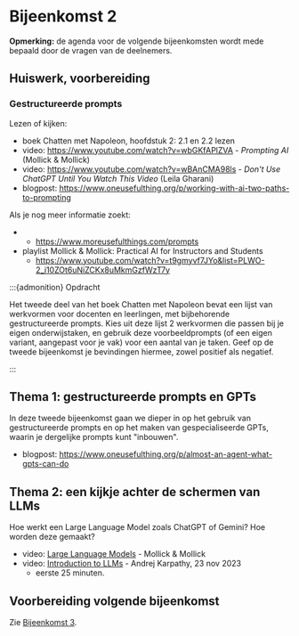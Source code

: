 # Bijeenkomst 2

**Opmerking:** de agenda voor de volgende bijeenkomsten wordt mede bepaald door de vragen van de deelnemers.

## Huiswerk, voorbereiding

### Gestructureerde prompts

Lezen of kijken:

* boek Chatten met Napoleon, hoofdstuk 2: 2.1 en 2.2 lezen
* video: https://www.youtube.com/watch?v=wbGKfAPlZVA - *Prompting AI* (Mollick & Mollick)
* video: https://www.youtube.com/watch?v=wBAnCMA98ls - *Don't Use ChatGPT Until You Watch This Video* (Leila Gharani)
* blogpost: https://www.oneusefulthing.org/p/working-with-ai-two-paths-to-prompting

Als je nog meer informatie zoekt:

* * https://www.moreusefulthings.com/prompts
* playlist Mollick & Mollick: Practical AI for Instructors and Students
    * https://www.youtube.com/watch?v=t9gmyvf7JYo&list=PLWO-2_i10ZOt6uNiZCKx8uMkmGzfWzT7y


:::{admonition} Opdracht

Het tweede deel van het boek Chatten met Napoleon bevat een lijst van werkvormen voor docenten en leerlingen, met bijbehorende gestructureerde prompts.
Kies uit deze lijst 2 werkvormen die passen bij je eigen onderwijstaken, en gebruik deze voorbeeldprompts (of een eigen variant, aangepast voor je vak) voor een aantal van je taken. 
Geef op de tweede bijeenkomst je bevindingen hiermee, zowel positief als negatief.

:::

## Thema 1: gestructureerde prompts en GPTs

In deze tweede bijeenkomst gaan we dieper in op het gebruik van gestructureerde prompts en op het maken van gespecialiseerde GPTs, waarin je dergelijke prompts kunt "inbouwen".

* blogpost: https://www.oneusefulthing.org/p/almost-an-agent-what-gpts-can-do

## Thema 2: een kijkje achter de schermen van LLMs

Hoe werkt een Large Language Model zoals ChatGPT of Gemini? Hoe worden deze gemaakt?

* video: [Large Language Models](https://www.youtube.com/watch?v=ZRf2BfDLlIA) - Mollick & Mollick
* video: [Introduction to LLMs](https://www.youtube.com/watch?v=zjkBMFhNj_g) - Andrej Karpathy, 23 nov 2023
    * eerste 25 minuten.

## Voorbereiding volgende bijeenkomst

Zie [Bijeenkomst 3](bijeenkomst-3).
